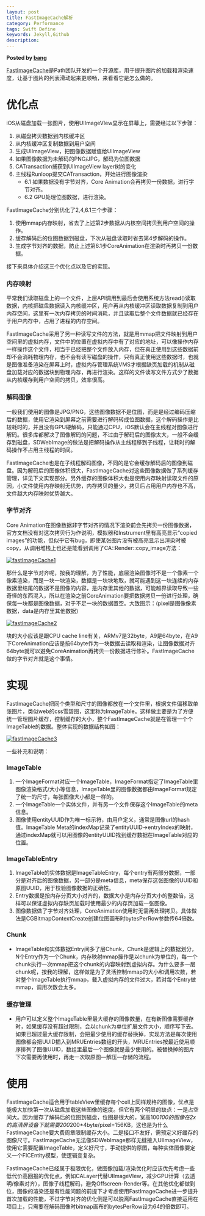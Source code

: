 ```yaml
---  
layout: post
title: FastImageCache解析
category: Performance
tags: Swift Define
keywords: Jekyll,Github
description: 
---  
```


__Posted by [bang](http://blog.cnbang.net/tech/2578/)__  


[
FastImageCache](https://github.com/path/FastImageCache)是Path团队开发的一个开源库，用于提升图片的加载和渲染速度，让基于图片的列表滑动起来更顺畅，来看看它是怎么做的。

# 优化点

iOS从磁盘加载一张图片，使用UIImageVIew显示在屏幕上，需要经过以下步骤：

1. 从磁盘拷贝数据到内核缓冲区
2. 从内核缓冲区复制数据到用户空间
3. 生成UIImageView，把图像数据赋值给UIImageView
4. 如果图像数据为未解码的PNG/JPG，解码为位图数据
5. CATransaction捕获到UIImageView layer树的变化
6. 主线程Runloop提交CATransaction，开始进行图像渲染
    * 6.1 如果数据没有字节对齐，Core Animation会再拷贝一份数据，进行字节对齐。
    * 6.2 GPU处理位图数据，进行渲染。

FastImageCache分别优化了2,4,6.1三个步骤：

1. 使用mmap内存映射，省去了上述第2步数据从内核空间拷贝到用户空间的操作。
2. 缓存解码后的位图数据到磁盘，下次从磁盘读取时省去第4步解码的操作。
3. 生成字节对齐的数据，防止上述第6.1步CoreAnimation在渲染时再拷贝一份数据。

接下来具体介绍这三个优化点以及它的实现。

### 内存映射

平常我们读取磁盘上的一个文件，上层API调用到最后会使用系统方法read()读取数据，内核把磁盘数据读入内核缓冲区，用户再从内核缓冲区读取数据复制到用户内存空间，这里有一次内存拷贝的时间消耗，并且读取后整个文件数据就已经存在于用户内存中，占用了进程的内存空间。

FastImageCache采用了另一种读写文件的方法，就是用mmap把文件映射到用户空间里的虚拟内存，文件中的位置在虚拟内存中有了对应的地址，可以像操作内存一样操作这个文件，相当于已经把整个文件放入内存，但在真正使用到这些数据前却不会消耗物理内存，也不会有读写磁盘的操作，只有真正使用这些数据时，也就是图像准备渲染在屏幕上时，虚拟内存管理系统VMS才根据缺页加载的机制从磁盘加载对应的数据块到物理内存，再进行渲染。这样的文件读写文件方式少了数据从内核缓存到用户空间的拷贝，效率很高。

### 解码图像

一般我们使用的图像是JPG/PNG，这些图像数据不是位图，而是是经过编码压缩后的数据，使用它渲染到屏幕之前需要进行解码转成位图数据，这个解码操作是比较耗时的，并且没有GPU硬解码，只能通过CPU，iOS默认会在主线程对图像进行解码。很多库都解决了图像解码的问题，不过由于解码后的图像太大，一般不会缓存到磁盘，SDWebImage的做法是把解码操作从主线程移到子线程，让耗时的解码操作不占用主线程的时间。

FastImageCache也是在子线程解码图像，不同的是它会缓存解码后的图像到磁盘。因为解码后的图像体积很大，FastImageCache对这些图像数据做了系列缓存管理，详见下文实现部分。另外缓存的图像体积大也是使用内存映射读取文件的原因，小文件使用内存映射无优势，内存拷贝的量少，拷贝后占用用户内存也不高，文件越大内存映射优势越大。

### 字节对齐

Core Animation在图像数据非字节对齐的情况下渲染前会先拷贝一份图像数据，官方文档没有对这次拷贝行为作说明，模拟器和Instrument里有高亮显示“copied images”的功能，但似乎它有bug，即使某张图片没有被高亮显示出渲染时被copy，从调用堆栈上也还是能看到调用了CA::Render::copy_image方法：

[![fastImageCache1](/assets/postAssets/2017/fastImageCache1.webp)](/assets/postAssets/2017/fastImageCache1.webp)

那什么是字节对齐呢，按我的理解，为了性能，底层渲染图像时不是一个像素一个像素渲染，而是一块一块渲染，数据是一块块地取，就可能遇到这一块连续的内存数据里结尾的数据不是图像的内容，是内存里其他的数据，可能越界读取导致一些奇怪的东西混入，所以在渲染之前CoreAnimation要把数据拷贝一份进行处理，确保每一块都是图像数据，对于不足一块的数据置空。大致图示：(pixel是图像像素数据，data是内存里其他数据)

[![fastImageCache2](/assets/postAssets/2017/fastImageCache2.webp)](/assets/postAssets/2017/fastImageCache2.webp)

块的大小应该是跟CPU cache line有关，ARMv7是32byte，A9是64byte，在A9下CoreAnimation应该是按64byte作为一块数据去读取和渲染，让图像数据对齐64byte就可以避免CoreAnimation再拷贝一份数据进行修补。FastImageCache做的字节对齐就是这个事情。

# 实现

FastImageCache把同个类型和尺寸的图像都放在一个文件里，根据文件偏移取单张图片，类似web的css雪碧图，这里称为ImageTable。这样做主要是为了方便统一管理图片缓存，控制缓存的大小，整个FastImageCache就是在管理一个个ImageTable的数据。整体实现的数据结构如图：

[![fastImageCache3](/assets/postAssets/2017/fastImageCache3.webp)](/assets/postAssets/2017/fastImageCache3.webp)

一些补充和说明：

### ImageTable

1. 一个ImageFormat对应一个ImageTable，ImageFormat指定了ImageTable里图像渲染格式/大小等信息，ImageTable里的图像数据都由ImageFormat规定了统一的尺寸，每张图像大小都是一样的。
2. 一个ImageTable一个实体文件，并有另一个文件保存这个ImageTable的meta信息。
3. 图像使用entityUUID作为唯一标示符，由用户定义，通常是图像url的hash值。ImageTable Meta的indexMap记录了entityUUID->entryIndex的映射，通过indexMap就可以用图像的entityUUID找到缓存数据在ImageTable对应的位置。

### ImageTableEntry

1. ImageTable的实体数据是ImageTableEntry，每个entry有两部分数据，一部分是对齐后的图像数据，另一部分是meta信息，meta保存这张图像的UUID和原图UUID，用于校验图像数据的正确性。
2. Entry数据是按内存分页大小对齐的，数据大小是内存分页大小的整数倍，这样可以保证虚拟内存缺页加载时使用最少的内存页加载一张图像。
3. 图像数据做了字节对齐处理，CoreAnimation使用时无需再处理拷贝。具体做法是CGBitmapContextCreate创建位图画布时bytesPerRow参数传64倍数。

### Chunk

* ImageTable和实体数据Entry间多了层Chunk，Chunk是逻辑上的数据划分，N个Entry作为一个Chunk，内存映射mmap操作是以chunk为单位的，每一个chunk执行一次mmap把这个chunk的内容映射到虚拟内存。为什么要多一层chunk呢，按我的理解，这样做是为了灵活控制mmap的大小和调用次数，若对整个ImageTable执行mmap，载入虚拟内存的文件过大，若对每个Entry做mmap，调用次数会太多。

### 缓存管理

* 用户可以定义整个ImageTable里最大缓存的图像数量，在有新图像需要缓存时，如果缓存没有超过限制，会以chunk为单位扩展文件大小，顺序写下去。如果已超过最大缓存限制，会把最少使用的缓存替换掉，实现方法是每次使用图像都会把UUID插入到MRUEntries数组的开头，MRUEntries按最近使用顺序排列了图像UUID，数组里最后一个图像就是最少使用的。被替换掉的图片下次需要再使用时，再走一次取原图—解压—存储的流程。

# 使用

FastImageCache适合用于tableView里缓存每个cell上同样规格的图像，优点是能极大加快第一次从磁盘加载这些图像的速度。但它有两个明显的缺点：一是占空间大。因为缓存了解码后的位图到磁盘，位图是很大的，宽高100*100的图像在2x的高清屏设备下就需要200*200*4byte/pixel=156KB，这也是为什么FastImageCache要大费周章限制缓存大小。二是接口不友好，需预定义好缓存的图像尺寸。FastImageCache无法像SDWebImage那样无缝接入UIImageView，使用它需要配置ImageTable，定义好尺寸，手动提供的原图，每种实体图像要定义一个FICEntity模型，使逻辑变复杂。

FastImageCache已经属于极限优化，做图像加载/渲染优化时应该优先考虑一些低代价高回报的优化点，例如CALayer代替UIImageVIew，减少GPU计算（去透明/像素对齐），图像子线程解码，避免Offscreen-Render等。在其他优化都做到位，图像的渲染还是有性能问题的前提下才考虑使用FastImageCache进一步提升首次加载的性能，不过字节对齐的优化倒是可以脱离FastImageCache直接运用在项目上，只需要在解码图像时bitmap画布的bytesPerRow设为64的倍数即可。

